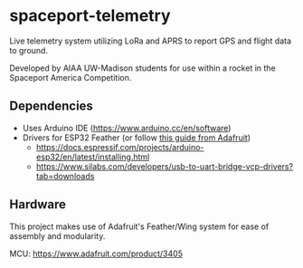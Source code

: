 # spaceport-telemetry
Live telemetry system utilizing LoRa and APRS to report GPS and flight data to ground.

Developed by AIAA UW-Madison students for use within a rocket in the Spaceport America Competition.

## Dependencies
- Uses Arduino IDE (https://www.arduino.cc/en/software)
- Drivers for ESP32 Feather (or follow [this guide from Adafruit](https://learn.adafruit.com/adafruit-huzzah32-esp32-feather/overview))
   - https://docs.espressif.com/projects/arduino-esp32/en/latest/installing.html
   - https://www.silabs.com/developers/usb-to-uart-bridge-vcp-drivers?tab=downloads

## Hardware
This project makes use of Adafruit's Feather/Wing system for ease of assembly and modularity.

MCU: https://www.adafruit.com/product/3405

